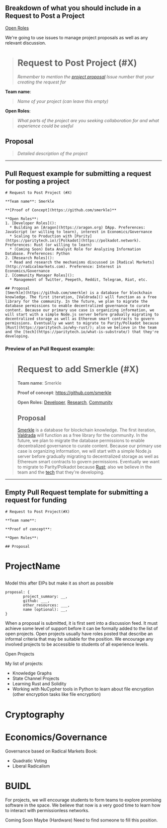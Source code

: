 <!-- 
Objectives:
(1) Design structure so that markdown files can easily be parsed into JSON objects in the future
(2) Borrow from Aragon Markdown files https://github.com/aragon/nest/blob/master/Guide_for_submitting_a_request_for_funding.md
 -->
## Breakdown of what you should include in a Request to Post a Project

[Open Roles](/open_roles.md)

We're going to use issues to manage project proposals as well as any relevant discussion. 

> # Request to Post Project (#X)
> _Remember to mention the [project proposal](https://github.com/AmarRSingh/CS1501/issues) Issue number that your creating the request for_

**Team name**:
> _Name of your project (can leave this empty)_

**Open Roles**:
> _What parts of the project are you seeking collaboration for and what experience could be useful_

## Proposal
> _Detailed description of the project_

___
## Pull Request example for submitting a request for posting a project
```
# Request to Post Project (#X)

**Team name**: Smerkle

**[Proof of Concept](https://github.com/smerkle)**

**Open Roles**: 
1. [Developer Roles]():
  * Building an [Aragon](https://aragon.org) DApp. Preferences: JavaScript (or willing to learn), interest in Economics/Governance
  * Scaling to Production with [Parity](https://paritytech.io)/[Polkadot](https://polkadot.network). Preferences: Rust (or willing to learn)
  * (Coming Soon) Data Analyst Role for Analyzing Information Database. Preferences: Python 
2. [Research Roles]():
  * Read and research the mechanisms discussed in [Radical Markets](http://radicalmarkets.com). Preference: Interest in Economics/Governance
2. [Community Manager Roles]():
  * Management of Twitter, Peepeth, Reddit, Telegram, Riot, etc.

## Proposal
[Smerkle](https://github.com/smerkle) is a database for blockchain knowledge. The first iteration, [Valdrada]() will function as a free library for the community. In the future, we plan to migrate the database permissions to enable decentralized governance to curate content. Because our primary use case is organizing information, we will start with a simple Node.js server before gradually migrating to decentralized storage as well as Ethereum smart contracts to govern permissions. Eventually we want to migrate to Parity/Polkadot because [Rust](https://paritytech.io/why-rust/); also we believe in the team and the [tech](https://paritytech.io/what-is-substrate/) that they're developing.

```
### **Preview of an Pull Request example:**
> # Request to add Smerkle (#X)
>
> **Team name**: Smerkle
>
> **Proof of concept**: https://github.com/smerkle
>
> **Open Roles**: [Developer](), [Research](), [Community]()
>
> ## Proposal
>
> [Smerkle]() is a database for blockchain knowledge. The first iteration, [Valdrada]() will function as a free library for the community.
> In the future, we plan to migrate the database permissions to enable decentralized governance to curate content. Because our primary use case is organizing information, we will start with a simple Node.js server before gradually migrating to decentralized storage as well as Ethereum smart contracts to govern permissions. 
> Eventually we want to migrate to Parity/Polkadot because [Rust](https://paritytech.io/why-rust/); also we believe in the team and the [tech](https://paritytech.io/what-is-substrate/) that they're developing.

___
## Empty Pull Request template for submitting a request for funding
```
# Request to Post Project(#X)

**Team name**:

**Proof of concept**:

**Open Roles**:

## Proposal
```


# ProjectName

## 

Model this after EIPs but make it as short as possible
```
proposal: {
        project_summary: __,
        github: ___,
        other_resources: ___,
        name (optional): __,
}

```
When a proposal is submitted, it is first sent into a discussion feed. It must achieve some level of support before it can be formally added to the list of open projects. Open projects usually have roles posted that describe an informal criteria that may be suitable for the position. We encourage any involved projects to be accessible to students of all experience levels. 

Open Projects

My list of projects:
* Knowledge Graphs
* State Channel Projects
* Learning Rust and Solidity
* Working with NuCypher tools in Python to learn about file encryption (other encryption tasks like file encryption)

# Cryptography

# Economics/Governance
Governance based on Radical Markets Book:
* Quadratic Voting
* Liberal Radicalism

# BUIDL
For projects, we will encourage students to form teams to explore promising software in the space. We believe that now is a very good time to learn how to interact with permissionless networks.

Coming Soon Maybe (Hardware)
Need to find someone to fill this position.